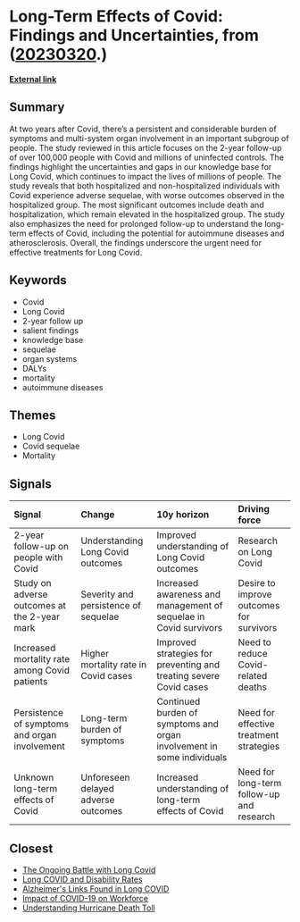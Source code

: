 # __Long-Term Effects of Covid: Findings and Uncertainties__, from ([20230320](https://kghosh.substack.com/p/20230320).)

__[External link](https://erictopol.substack.com/p/long-term-long-covid?r=2inn&utm_source=substack&utm_medium=email)__



## Summary

At two years after Covid, there’s a persistent and considerable burden of symptoms and multi-system organ involvement in an important subgroup of people. The study reviewed in this article focuses on the 2-year follow-up of over 100,000 people with Covid and millions of uninfected controls. The findings highlight the uncertainties and gaps in our knowledge base for Long Covid, which continues to impact the lives of millions of people. The study reveals that both hospitalized and non-hospitalized individuals with Covid experience adverse sequelae, with worse outcomes observed in the hospitalized group. The most significant outcomes include death and hospitalization, which remain elevated in the hospitalized group. The study also emphasizes the need for prolonged follow-up to understand the long-term effects of Covid, including the potential for autoimmune diseases and atherosclerosis. Overall, the findings underscore the urgent need for effective treatments for Long Covid.

## Keywords

* Covid
* Long Covid
* 2-year follow up
* salient findings
* knowledge base
* sequelae
* organ systems
* DALYs
* mortality
* autoimmune diseases

## Themes

* Long Covid
* Covid sequelae
* Mortality

## Signals

| Signal                                        | Change                               | 10y horizon                                                            | Driving force                             |
|:----------------------------------------------|:-------------------------------------|:-----------------------------------------------------------------------|:------------------------------------------|
| 2-year follow-up on people with Covid         | Understanding Long Covid outcomes    | Improved understanding of Long Covid outcomes                          | Research on Long Covid                    |
| Study on adverse outcomes at the 2-year mark  | Severity and persistence of sequelae | Increased awareness and management of sequelae in Covid survivors      | Desire to improve outcomes for survivors  |
| Increased mortality rate among Covid patients | Higher mortality rate in Covid cases | Improved strategies for preventing and treating severe Covid cases     | Need to reduce Covid-related deaths       |
| Persistence of symptoms and organ involvement | Long-term burden of symptoms         | Continued burden of symptoms and organ involvement in some individuals | Need for effective treatment strategies   |
| Unknown long-term effects of Covid            | Unforeseen delayed adverse outcomes  | Increased understanding of long-term effects of Covid                  | Need for long-term follow-up and research |

## Closest

* [The Ongoing Battle with Long Covid](c47cb1fe2b4ae786edcfe793f7c528c2)
* [Long COVID and Disability Rates](0248f1b6d72f8bb9c984f24db0569a3f)
* [Alzheimer's Links Found in Long COVID](0e90069de9e9a8638056fc2ab84e7f17)
* [Impact of COVID-19 on Workforce](e84dc9448d44d2624c060fc15bf5c096)
* [Understanding Hurricane Death Toll](523121e94eb555349d9de50bed58f944)